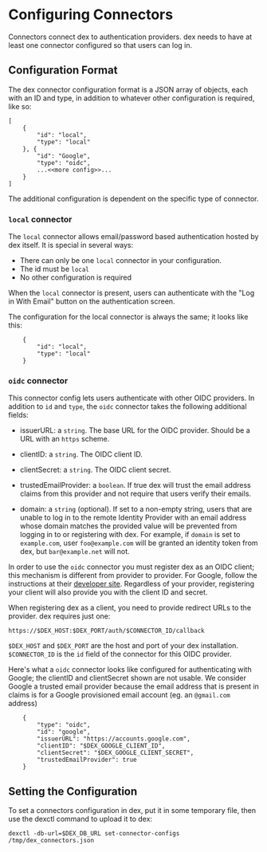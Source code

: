 # Configuring Connectors

Connectors connect dex to authentication providers. dex needs to have at least one connector configured so that users can log in.

## Configuration Format

The dex connector configuration format is a JSON array of objects, each with an ID and type, in addition to whatever other configuration is required, like so:

```
[
    {
        "id": "local",
        "type": "local"
    }, {
        "id": "Google",
        "type": "oidc",
        ...<<more config>>...
    } 
]
```

The additional configuration is dependent on the specific type of connector.

### `local` connector

The `local` connector allows email/password based authentication hosted by dex itself. It is special in several ways:

* There can only be one `local` connector in your configuration.
* The id must be `local`
* No other configuration is required

When the `local` connector is present, users can authenticate with the "Log in With Email" button on the authentication screen.

The configuration for the local connector is always the same; it looks like this:

```
    {
        "id": "local",
        "type": "local"
    }
```

### `oidc` connector

This connector config lets users authenticate with other OIDC providers. In addition to `id` and `type`, the `oidc` connector takes the following additional fields:

* issuerURL: a `string`. The base URL for the OIDC provider. Should be a URL with an `https` scheme.

* clientID: a `string`. The OIDC client ID.

* clientSecret: a `string`. The OIDC client secret.

* trustedEmailProvider: a `boolean`. If true dex will trust the email address claims from this provider and not require that users verify their emails.

* domain: a `string` (optional). If set to a non-empty string, users that are unable to log in to the remote Identity Provider with an email address whose domain matches the provided value will be prevented from logging in to or registering with dex. For example, if `domain` is set to `example.com`, user `foo@example.com` will be granted an identity token from dex, but `bar@example.net` will not.

In order to use the `oidc` connector you must register dex as an OIDC client; this mechanism is different from provider to provider. For Google, follow the instructions at their [developer site](https://developers.google.com/identity/protocols/OpenIDConnect?hl=en). Regardless of your provider, registering your client will also provide you with the client ID and secret.

When registering dex as a client, you need to provide redirect URLs to the provider. dex requires just one:

```
https://$DEX_HOST:$DEX_PORT/auth/$CONNECTOR_ID/callback
```

`$DEX_HOST` and `$DEX_PORT` are the host and port of your dex installation. `$CONNECTOR_ID` is the `id` field of the connector for this OIDC provider.

Here's what a `oidc` connector looks like configured for authenticating with Google; the clientID and clientSecret shown are not usable. We consider Google a trusted email provider because the email address that is present in claims is for a Google provisioned email account (eg. an `@gmail.com` address)

```
    {
        "type": "oidc",
        "id": "google",
        "issuerURL": "https://accounts.google.com",
        "clientID": "$DEX_GOOGLE_CLIENT_ID",
        "clientSecret": "$DEX_GOOGLE_CLIENT_SECRET",
        "trustedEmailProvider": true
    }
```

## Setting the Configuration

To set a connectors configuration in dex, put it in some temporary file, then use the dexctl command to upload it to dex:

```
dexctl -db-url=$DEX_DB_URL set-connector-configs /tmp/dex_connectors.json
```
